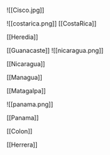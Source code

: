 
![[Cisco.jpg]]

![[costarica.png]]
[[CostaRica]]

[[Heredia]]

[[Guanacaste]]
![[nicaragua.png]]

[[Nicaragua]]

[[Managua]]

[[Matagalpa]]

![[panama.png]]

[[Panama]]

[[Colon]]

[[Herrera]]



